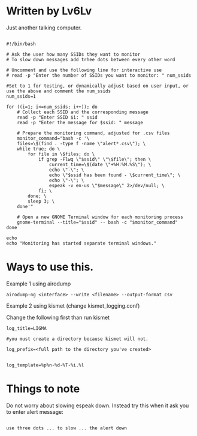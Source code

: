 # Written by Lv6Lv

Just another talking computer.

```

#!/bin/bash

# Ask the user how many SSIDs they want to monitor
# To slow down messages add trhee dots between every other word

# Uncomment and use the following line for interactive use
# read -p "Enter the number of SSIDs you want to monitor: " num_ssids

#Set to 1 for testing, or dynamically adjust based on user input, or use the above and comment the num_ssids
num_ssids=1 

for ((i=1; i<=num_ssids; i++)); do
    # Collect each SSID and the corresponding message
    read -p "Enter SSID $i: " ssid
    read -p "Enter the message for $ssid: " message

    # Prepare the monitoring command, adjusted for .csv files
    monitor_command="bash -c '\
    files=\$(find . -type f -name \"alert*.csv\"); \
    while true; do \
        for file in \$files; do \
            if grep -Flwq \"$ssid\" \"\$file\"; then \
            	current_time=\$(date \"+%H:%M.%S\"); \
            	echo \"-\"; \
            	echo \"$ssid has been found - \$current_time\"; \
            	echo \"-\"; \
                espeak -v en-us \"$message\" 2>/dev/null; \
            fi; \
        done; \
        sleep 3; \
    done'"

    # Open a new GNOME Terminal window for each monitoring process
    gnome-terminal --title="$ssid" -- bash -c "$monitor_command"
done

echo
echo "Monitoring has started separate terminal windows."

```
# Ways to use this.

Example 1 using airodump
```
airodump-ng <interface> --write <filename> --output-format csv
```

Example 2 using kismet (change kismet_logging.conf)

Change the following first than run kismet
```
log_title=LIGMA

#you must create a directory because kismet will not.

log_prefix=<full path to the directory you've created>


log_template=%p%n-%d-%T-%i.%l
```
# Things to note
Do not worry about slowing espeak down.
Instead try this when it ask you to enter alert message:
```

use three dots ... to slow ... the alert down
```
